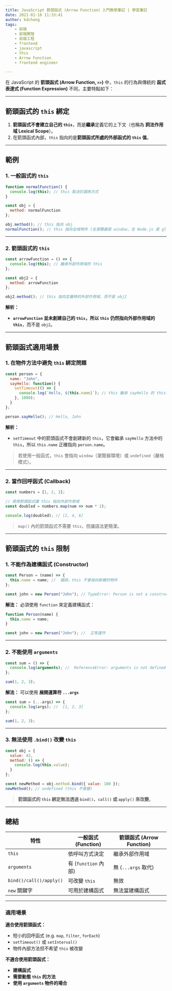 ```yaml
---
title: JavaScript 箭頭函式 (Arrow Function）入門教學筆記 | 學習筆記
date: 2021-01-16 11:33:41
author: kdchang
tags: 
    - 前端
    - 前端開發
    - 前端工程
    - frontend
    - javascript
    - this
    - Arrow Function
    - frontend engineer

---
```


在 JavaScript 的 **箭頭函式 (Arrow Function, `=>`)** 中，`this` 的行為與傳統的 **函式表達式 (Function Expression)** 不同，主要特點如下：

---

## **箭頭函式的 `this` 綁定**
1. **箭頭函式不會建立自己的 `this`**，而是**繼承**定義它的上下文（也稱為 **詞法作用域 Lexical Scope**）。
2. 在箭頭函式內部，`this` 指向的是**箭頭函式所處的外部函式的 `this` 值**。

---

## **範例**
### **1. 一般函式的 `this`**
```javascript
function normalFunction() {
  console.log(this); // this 取決於調用方式
}

const obj = {
  method: normalFunction
};

obj.method(); // this 指向 obj
normalFunction(); // this 指向全域物件 (在瀏覽器是 window，在 Node.js 是 global)
```

---

### **2. 箭頭函式的 `this`**
```javascript
const arrowFunction = () => {
  console.log(this); // 繼承外部作用域的 this
};

const obj2 = {
  method: arrowFunction
};

obj2.method(); // this 指向定義時的外部作用域，而不是 obj2
```
**解析：**
- **`arrowFunction` 並未創建自己的 `this`，所以 `this` 仍然指向外部作用域的 `this`**，而不是 `obj2`。

---

## **箭頭函式適用場景**
### **1. 在物件方法中避免 `this` 綁定問題**
```javascript
const person = {
  name: "John",
  sayHello: function() {
    setTimeout(() => {
      console.log(`Hello, ${this.name}`); // this 繼承 sayHello 的 this，即 person
    }, 1000);
  }
};

person.sayHello(); // Hello, John
```
**解析：**
- `setTimeout` 中的箭頭函式不會創建新的 `this`，它會繼承 `sayHello` 方法中的 `this`，所以 `this.name` 正確指向 `person.name`。

> 若使用一般函式，`this` 會指向 `window`（瀏覽器環境）或 `undefined`（嚴格模式）。

---

### **2. 當作回呼函式 (Callback)**
```javascript
const numbers = [1, 2, 3];

// 使用箭頭函式讓 this 指向外部作用域
const doubled = numbers.map(num => num * 2);

console.log(doubled); // [2, 4, 6]
```
> `map()` 內的箭頭函式不需要 `this`，但讓語法更簡潔。

---

## **箭頭函式的 `this` 限制**
### **1. 不能作為建構函式 (Constructor)**
```javascript
const Person = (name) => {
  this.name = name; //  錯誤，this 不會指向新建的物件
};

const john = new Person("John"); // TypeError: Person is not a constructor
```
**解法：** 必須使用 `function` 來定義建構函式：
```javascript
function Person(name) {
  this.name = name;
}

const john = new Person("John"); //  正常運作
```

---

### **2. 不能使用 `arguments`**
```javascript
const sum = () => {
  console.log(arguments); //  ReferenceError: arguments is not defined
};

sum(1, 2, 3);
```
**解法：** 可以使用 **展開運算符 `...args`**
```javascript
const sum = (...args) => {
  console.log(args); //  [1, 2, 3]
};

sum(1, 2, 3);
```

---

### **3. 無法使用 `.bind()` 改變 `this`**
```javascript
const obj = {
  value: 42,
  method: () => {
    console.log(this.value);
  }
};

const newMethod = obj.method.bind({ value: 100 });
newMethod(); // undefined (this 不會變)
```
> **箭頭函式的 `this` 綁定無法透過 `bind()`、`call()` 或 `apply()` 來改變**。

---

## **總結**
|  特性  | 一般函式 (Function) | 箭頭函式 (Arrow Function) |
|--------|--------------------|------------------------|
| `this` | 依呼叫方式決定 | 繼承外部作用域 |
| `arguments` | 有 (`function` 內部) | 無 (`...args` 取代) |
| `bind()/call()/apply()` | 可改變 `this` | 無效 |
| `new` 關鍵字 | 可用於建構函式 |  無法當建構函式 |

---
### **適用場景**
 **適合使用箭頭函式：**
- 短小的回呼函式 (e.g. `map`, `filter`, `forEach`)
- `setTimeout()` 或 `setInterval()`
- 物件內部方法但不希望 `this` 被改變

 **不適合使用箭頭函式：**
- **建構函式**
- **需要動態 `this` 的方法**
- **使用 `arguments` 物件的場合**